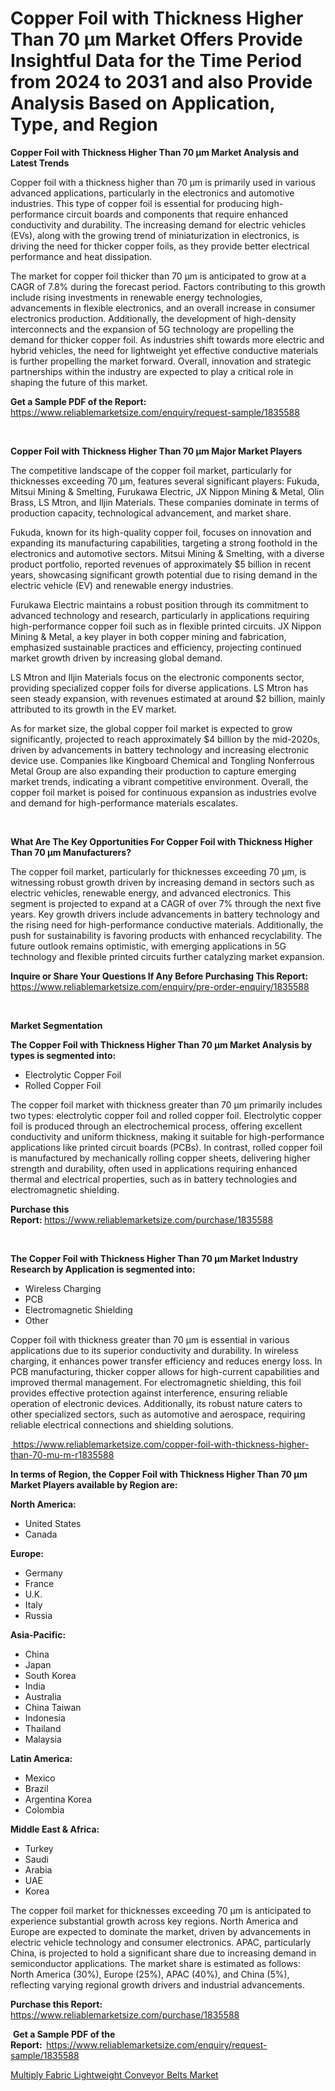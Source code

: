 <p><h1>Copper Foil with Thickness Higher Than 70 μm Market Offers Provide Insightful Data for the Time Period from 2024 to 2031 and also Provide Analysis Based on Application, Type, and Region</h1></p><p><strong>Copper Foil with Thickness Higher Than 70 μm Market Analysis and Latest Trends</strong></p>
<p><p>Copper foil with a thickness higher than 70 μm is primarily used in various advanced applications, particularly in the electronics and automotive industries. This type of copper foil is essential for producing high-performance circuit boards and components that require enhanced conductivity and durability. The increasing demand for electric vehicles (EVs), along with the growing trend of miniaturization in electronics, is driving the need for thicker copper foils, as they provide better electrical performance and heat dissipation.</p><p>The market for copper foil thicker than 70 μm is anticipated to grow at a CAGR of 7.8% during the forecast period. Factors contributing to this growth include rising investments in renewable energy technologies, advancements in flexible electronics, and an overall increase in consumer electronics production. Additionally, the development of high-density interconnects and the expansion of 5G technology are propelling the demand for thicker copper foil. As industries shift towards more electric and hybrid vehicles, the need for lightweight yet effective conductive materials is further propelling the market forward. Overall, innovation and strategic partnerships within the industry are expected to play a critical role in shaping the future of this market.</p></p>
<p><strong>Get a Sample PDF of the Report:&nbsp;</strong> <a href="https://www.reliablemarketsize.com/enquiry/request-sample/1835588?utm_campaign=1901&utm_medium=2&utm_source=Github&utm_content=ia&utm_term=31122024&utm_id=copper-foil-with-thickness-higher-than-70-mm">https://www.reliablemarketsize.com/enquiry/request-sample/1835588</a></p>
<p>&nbsp;</p>
<p><strong>Copper Foil with Thickness Higher Than 70 μm Major Market Players</strong></p>
<p><p>The competitive landscape of the copper foil market, particularly for thicknesses exceeding 70 μm, features several significant players: Fukuda, Mitsui Mining & Smelting, Furukawa Electric, JX Nippon Mining & Metal, Olin Brass, LS Mtron, and Iljin Materials. These companies dominate in terms of production capacity, technological advancement, and market share.</p><p>Fukuda, known for its high-quality copper foil, focuses on innovation and expanding its manufacturing capabilities, targeting a strong foothold in the electronics and automotive sectors. Mitsui Mining & Smelting, with a diverse product portfolio, reported revenues of approximately $5 billion in recent years, showcasing significant growth potential due to rising demand in the electric vehicle (EV) and renewable energy industries.</p><p>Furukawa Electric maintains a robust position through its commitment to advanced technology and research, particularly in applications requiring high-performance copper foil such as in flexible printed circuits. JX Nippon Mining & Metal, a key player in both copper mining and fabrication, emphasized sustainable practices and efficiency, projecting continued market growth driven by increasing global demand.</p><p>LS Mtron and Iljin Materials focus on the electronic components sector, providing specialized copper foils for diverse applications. LS Mtron has seen steady expansion, with revenues estimated at around $2 billion, mainly attributed to its growth in the EV market.</p><p>As for market size, the global copper foil market is expected to grow significantly, projected to reach approximately $4 billion by the mid-2020s, driven by advancements in battery technology and increasing electronic device use. Companies like Kingboard Chemical and Tongling Nonferrous Metal Group are also expanding their production to capture emerging market trends, indicating a vibrant competitive environment. Overall, the copper foil market is poised for continuous expansion as industries evolve and demand for high-performance materials escalates.</p></p>
<p>&nbsp;</p>
<p><strong>What Are The Key Opportunities For Copper Foil with Thickness Higher Than 70 μm Manufacturers?</strong></p>
<p><p>The copper foil market, particularly for thicknesses exceeding 70 μm, is witnessing robust growth driven by increasing demand in sectors such as electric vehicles, renewable energy, and advanced electronics. This segment is projected to expand at a CAGR of over 7% through the next five years. Key growth drivers include advancements in battery technology and the rising need for high-performance conductive materials. Additionally, the push for sustainability is favoring products with enhanced recyclability. The future outlook remains optimistic, with emerging applications in 5G technology and flexible printed circuits further catalyzing market expansion.</p></p>
<p><strong>Inquire or Share Your Questions If Any Before Purchasing This Report:</strong> <a href="https://www.reliablemarketsize.com/enquiry/pre-order-enquiry/1835588?utm_campaign=1901&utm_medium=2&utm_source=Github&utm_content=ia&utm_term=31122024&utm_id=copper-foil-with-thickness-higher-than-70-mm">https://www.reliablemarketsize.com/enquiry/pre-order-enquiry/1835588</a></p>
<p>&nbsp;</p>
<p><strong>Market Segmentation</strong></p>
<p><strong>The Copper Foil with Thickness Higher Than 70 μm Market Analysis by types is segmented into:</strong></p>
<p><ul><li>Electrolytic Copper Foil</li><li>Rolled Copper Foil</li></ul></p>
<p><p>The copper foil market with thickness greater than 70 μm primarily includes two types: electrolytic copper foil and rolled copper foil. Electrolytic copper foil is produced through an electrochemical process, offering excellent conductivity and uniform thickness, making it suitable for high-performance applications like printed circuit boards (PCBs). In contrast, rolled copper foil is manufactured by mechanically rolling copper sheets, delivering higher strength and durability, often used in applications requiring enhanced thermal and electrical properties, such as in battery technologies and electromagnetic shielding.</p></p>
<p><strong>Purchase this Report:&nbsp;</strong><a href="https://www.reliablemarketsize.com/purchase/1835588?utm_campaign=1901&utm_medium=2&utm_source=Github&utm_content=ia&utm_term=31122024&utm_id=copper-foil-with-thickness-higher-than-70-mm">https://www.reliablemarketsize.com/purchase/1835588</a></p>
<p>&nbsp;</p>
<p><strong>The Copper Foil with Thickness Higher Than 70 μm Market Industry Research by Application is segmented into:</strong></p>
<p><ul><li>Wireless Charging</li><li>PCB</li><li>Electromagnetic Shielding</li><li>Other</li></ul></p>
<p><p>Copper foil with thickness greater than 70 μm is essential in various applications due to its superior conductivity and durability. In wireless charging, it enhances power transfer efficiency and reduces energy loss. In PCB manufacturing, thicker copper allows for high-current capabilities and improved thermal management. For electromagnetic shielding, this foil provides effective protection against interference, ensuring reliable operation of electronic devices. Additionally, its robust nature caters to other specialized sectors, such as automotive and aerospace, requiring reliable electrical connections and shielding solutions.</p></p>
<p><a href="https://www.reliablemarketsize.com/copper-foil-with-thickness-higher-than-70-mu-m-r1835588?utm_campaign=1901&utm_medium=2&utm_source=Github&utm_content=ia&utm_term=31122024&utm_id=copper-foil-with-thickness-higher-than-70-mm">&nbsp;https://www.reliablemarketsize.com/copper-foil-with-thickness-higher-than-70-mu-m-r1835588</a></p>
<p><strong>In terms of Region, the Copper Foil with Thickness Higher Than 70 μm Market Players available by Region are:</strong></p>
<p>
    <p> <strong> North America: </strong>
        <ul>
            <li>United States</li>
            <li>Canada</li>
        </ul>
        </p> 
    <p> <strong> Europe: </strong>
        <ul>
            <li>Germany</li>
            <li>France</li>
            <li>U.K.</li>
            <li>Italy</li>
            <li>Russia</li>
        </ul>
        </p> 
    <p> <strong> Asia-Pacific: </strong>
        <ul>
            <li>China</li>
            <li>Japan</li>
            <li>South Korea</li>
            <li>India</li>
            <li>Australia</li>
            <li>China Taiwan</li>
            <li>Indonesia</li>
            <li>Thailand</li>
            <li>Malaysia</li>
        </ul>
        </p> 
    <p> <strong> Latin America: </strong>
        <ul>
            <li>Mexico</li>
            <li>Brazil</li>
            <li>Argentina Korea</li>
            <li>Colombia</li>
        </ul>
        </p> 
    <p> <strong> Middle East & Africa: </strong>
        <ul>
            <li>Turkey</li>
            <li>Saudi</li>
            <li>Arabia</li>
            <li>UAE</li>
            <li>Korea</li>
        </ul>
    </p>
    </p>
<p><p>The copper foil market for thicknesses exceeding 70 μm is anticipated to experience substantial growth across key regions. North America and Europe are expected to dominate the market, driven by advancements in electric vehicle technology and consumer electronics. APAC, particularly China, is projected to hold a significant share due to increasing demand in semiconductor applications. The market share is estimated as follows: North America (30%), Europe (25%), APAC (40%), and China (5%), reflecting varying regional growth drivers and industrial advancements.</p></p>
<p><strong>Purchase this Report: </strong><a href="https://www.reliablemarketsize.com/purchase/1835588?utm_campaign=1901&utm_medium=2&utm_source=Github&utm_content=ia&utm_term=31122024&utm_id=copper-foil-with-thickness-higher-than-70-mm">https://www.reliablemarketsize.com/purchase/1835588</a></p>
<p>&nbsp;<strong>Get a Sample PDF of the Report:&nbsp;&nbsp;</strong><a href="https://www.reliablemarketsize.com/enquiry/request-sample/1835588?utm_campaign=1901&utm_medium=2&utm_source=Github&utm_content=ia&utm_term=31122024&utm_id=copper-foil-with-thickness-higher-than-70-mm">https://www.reliablemarketsize.com/enquiry/request-sample/1835588</a></p>
<p><strong></strong></p>
<p><p><a href="https://github.com/AKSHATREPORTPRIME/Market-Research-Report-List-6/blob/main/multiply-fabric-lightweight-conveyor-belts-market.md?utm_campaign=1901&utm_medium=2&utm_source=Github&utm_content=ia&utm_term=31122024&utm_id=copper-foil-with-thickness-higher-than-70-mm">Multiply Fabric Lightweight Conveyor Belts Market</a></p></p>